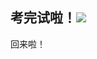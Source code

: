 ## 考完试啦！![](https://cdn.jsdelivr.net/gh/2x-ercha/twikoo-magic@master/image/bilibili2233/3.png)
回来啦！
